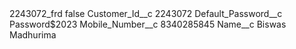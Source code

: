 <?xml version="1.0" encoding="UTF-8"?>
<CustomMetadata xmlns="http://soap.sforce.com/2006/04/metadata" xmlns:xsi="http://www.w3.org/2001/XMLSchema-instance" xmlns:xsd="http://www.w3.org/2001/XMLSchema">
    <label>2243072_frd</label>
    <protected>false</protected>
    <values>
        <field>Customer_Id__c</field>
        <value xsi:type="xsd:string">2243072</value>
    </values>
    <values>
        <field>Default_Password__c</field>
        <value xsi:type="xsd:string">Password$2023</value>
    </values>
    <values>
        <field>Mobile_Number__c</field>
        <value xsi:type="xsd:string">8340285845</value>
    </values>
    <values>
        <field>Name__c</field>
        <value xsi:type="xsd:string">Biswas Madhurima</value>
    </values>
</CustomMetadata>
